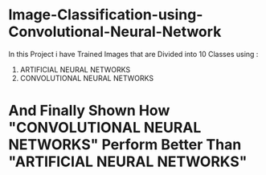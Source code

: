 # Image-Classification-using-Convolutional-Neural-Network

In this Project i have Trained Images that are Divided into 10 Classes using :
1. ARTIFICIAL NEURAL NETWORKS
2. CONVOLUTIONAL NEURAL NETWORKS

# And Finally Shown How "CONVOLUTIONAL NEURAL NETWORKS" Perform Better Than "ARTIFICIAL NEURAL NETWORKS"
 
